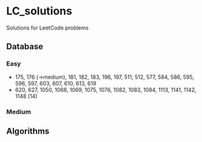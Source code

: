 # LC_solutions
Solutions for LeetCode problems

## Database
### Easy
* 175, 176 (->medium), 181, 182, 183, 196, 197, 511, 512, 577, 584, 586, 595, 596, 597, 603, 607, 610, 613, 619
* 620, 627, 1050, 1068, 1069, 1075, 1076, 1082, 1083, 1084, 1113, 1141, 1142, 1148 (14)
### Medium


## Algorithms
